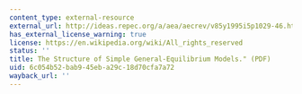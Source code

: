 ```yaml
---
content_type: external-resource
external_url: http://ideas.repec.org/a/aea/aecrev/v85y1995i5p1029-46.html
has_external_license_warning: true
license: https://en.wikipedia.org/wiki/All_rights_reserved
status: ''
title: The Structure of Simple General-Equilibrium Models." (PDF)
uid: 6c054b52-bab9-45eb-a29c-18d70cfa7a72
wayback_url: ''
---
```

